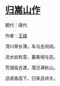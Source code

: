 # [归嵩山作](http://so.gushiwen.org/view_5638.aspx)

朝代：唐代

作者：[王维](http://so.gushiwen.org/author_515.aspx)

清川带长薄，车马去闲闲。

流水如有意，暮禽相与还。

荒城临古渡，落日满秋山。

迢递嵩高下，归来且闭关。

